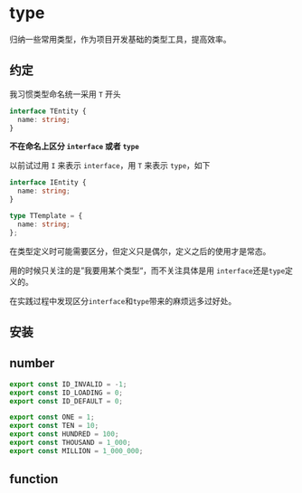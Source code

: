 # type

归纳一些常用类型，作为项目开发基础的类型工具，提高效率。

## 约定

我习惯类型命名统一采用 `T` 开头

```ts
interface TEntity {
  name: string;
}
```

**不在命名上区分 `interface` 或者 `type`**

以前试过用 `I` 来表示 `interface`，用 `T` 来表示 `type`，如下

```ts
interface IEntity {
  name: string;
}

type TTemplate = {
  name: string;
};
```

在类型定义时可能需要区分，但定义只是偶尔，定义之后的使用才是常态。

用的时候只关注的是”我要用某个类型“，而不关注具体是用 `interface`还是`type`定义的。

在实践过程中发现区分`interface`和`type`带来的麻烦远多过好处。

## 安装

## number

```ts
export const ID_INVALID = -1;
export const ID_LOADING = 0;
export const ID_DEFAULT = 0;

export const ONE = 1;
export const TEN = 10;
export const HUNDRED = 100;
export const THOUSAND = 1_000;
export const MILLION = 1_000_000;
```

## function
